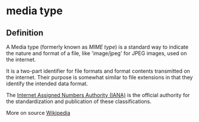 # media type
## Definition
A Media type (formerly known as _MIME type_) is a standard way to indicate the nature and format of a file, like 'image/jpeg' for JPEG images, used on the internet.

It is a two-part identifier for file formats and format contents transmitted on the internet. Their purpose is somewhat similar to file extensions in that they identify the intended data format.

The [Internet Assigned Numbers Authority (IANA)](https://en.wikipedia.org/wiki/Internet_Assigned_Numbers_Authority) is the official authority for the standardization and publication of these classifications.  

More on source [Wikipedia](https://en.wikipedia.org/wiki/Media_type)
